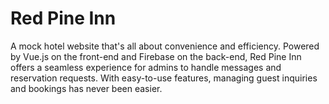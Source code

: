 # Red Pine Inn 
A mock hotel website that's all about convenience and efficiency. Powered by Vue.js on the front-end and Firebase on the back-end, Red Pine Inn offers a seamless experience for admins to handle messages and reservation requests. With easy-to-use features, managing guest inquiries and bookings has never been easier.
